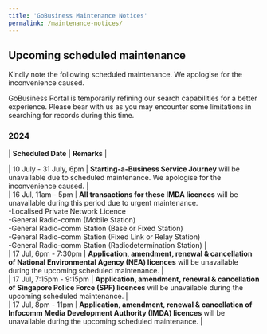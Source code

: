 ```yaml
---
title: 'GoBusiness Maintenance Notices'
permalink: /maintenance-notices/
---
```


## Upcoming scheduled maintenance

Kindly note the following scheduled maintenance. We apologise for the inconvenience caused.

GoBusiness Portal is temporarily refining our search capabilities for a better experience. Please bear with us as you may encounter some limitations in searching for records during this time. 

### 2024 

| **Scheduled Date** | **Remarks** |  

    
| 10 July - 31 July, 6pm | **Starting-a-Business Service Journey** will be unavailable due to scheduled maintenance. We apologise for the inconvenience caused. |  
| 16 Jul, 11am - 5pm | **All transactions for these IMDA licences** will be unavailable during this period due to urgent maintenance.<br>-Localised Private Network Licence<br>-General Radio-comm (Mobile Station)<br>-General Radio-comm Station (Base or Fixed Station)<br>-General Radio-comm Station (Fixed Link or Relay Station)<br>-General Radio-comm Station (Radiodetermination Station)   |     
| 17 Jul, 6pm - 7:30pm | **Application, amendment, renewal & cancellation of National Environmental Agency (NEA) licences** will be unavailable during the upcoming scheduled maintenance. |       
| 17 Jul, 7:15pm - 9:15pm | **Application, amendment, renewal & cancellation of Singapore Police Force (SPF) licences** will be unavailable during the upcoming scheduled maintenance. |     
| 17 Jul, 8pm - 11pm | **Application, amendment, renewal & cancellation of Infocomm Media Development Authority (IMDA) licences** will be unavailable during the upcoming scheduled maintenance. |      




<script src="/jquery/jquery.min.js"></script> <script src="/jquery/resize-tables.js"></script>
